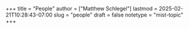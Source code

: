 +++
title = "People"
author = ["Matthew Schlegel"]
lastmod = 2025-02-21T10:28:43-07:00
slug = "people"
draft = false
notetype = "mist-topic"
+++
